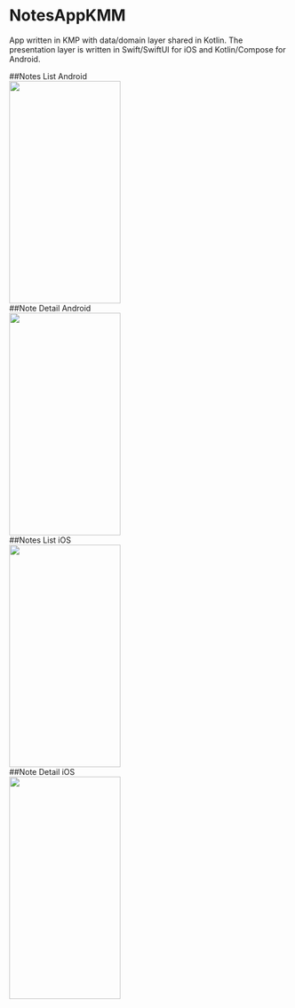 # NotesAppKMM
App written in KMP with data/domain layer shared in Kotlin. The presentation layer is written in Swift/SwiftUI for iOS and Kotlin/Compose for Android.

##Notes List Android   
<img src="https://raw.github.com/Tibolte/NotesAppKMM/main/raw/android_1.png" width="200" height="400" />  
##Note Detail Android    
<img src="https://raw.github.com/Tibolte/NotesAppKMM/main/raw/android_2.png" width="200" height="400" />  
##Notes List iOS       
<img src="https://raw.github.com/Tibolte/NotesAppKMM/main/raw/ios_1.png" width="200" height="400" />   
##Note Detail iOS     
<img src="https://raw.github.com/Tibolte/NotesAppKMM/main/raw/ios_2.png" width="200" height="400" />   

